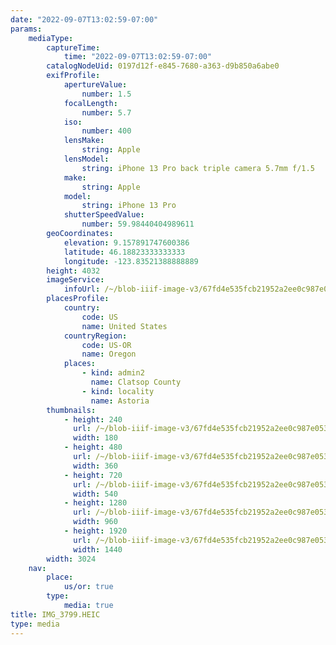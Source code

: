 ```yaml
---
date: "2022-09-07T13:02:59-07:00"
params:
    mediaType:
        captureTime:
            time: "2022-09-07T13:02:59-07:00"
        catalogNodeUid: 0197d12f-e845-7680-a363-d9b850a6abe0
        exifProfile:
            apertureValue:
                number: 1.5
            focalLength:
                number: 5.7
            iso:
                number: 400
            lensMake:
                string: Apple
            lensModel:
                string: iPhone 13 Pro back triple camera 5.7mm f/1.5
            make:
                string: Apple
            model:
                string: iPhone 13 Pro
            shutterSpeedValue:
                number: 59.98440404989611
        geoCoordinates:
            elevation: 9.157891747600386
            latitude: 46.18823333333333
            longitude: -123.83521388888889
        height: 4032
        imageService:
            infoUrl: /~/blob-iiif-image-v3/67fd4e535fcb21952a2ee0c987e053d59cba590b442bd35f48faf87c6cec9d4b/info.json
        placesProfile:
            country:
                code: US
                name: United States
            countryRegion:
                code: US-OR
                name: Oregon
            places:
                - kind: admin2
                  name: Clatsop County
                - kind: locality
                  name: Astoria
        thumbnails:
            - height: 240
              url: /~/blob-iiif-image-v3/67fd4e535fcb21952a2ee0c987e053d59cba590b442bd35f48faf87c6cec9d4b/full/180%2C240/0/default.jpg
              width: 180
            - height: 480
              url: /~/blob-iiif-image-v3/67fd4e535fcb21952a2ee0c987e053d59cba590b442bd35f48faf87c6cec9d4b/full/360%2C480/0/default.jpg
              width: 360
            - height: 720
              url: /~/blob-iiif-image-v3/67fd4e535fcb21952a2ee0c987e053d59cba590b442bd35f48faf87c6cec9d4b/full/540%2C720/0/default.jpg
              width: 540
            - height: 1280
              url: /~/blob-iiif-image-v3/67fd4e535fcb21952a2ee0c987e053d59cba590b442bd35f48faf87c6cec9d4b/full/960%2C1280/0/default.jpg
              width: 960
            - height: 1920
              url: /~/blob-iiif-image-v3/67fd4e535fcb21952a2ee0c987e053d59cba590b442bd35f48faf87c6cec9d4b/full/1440%2C1920/0/default.jpg
              width: 1440
        width: 3024
    nav:
        place:
            us/or: true
        type:
            media: true
title: IMG_3799.HEIC
type: media
---
```

